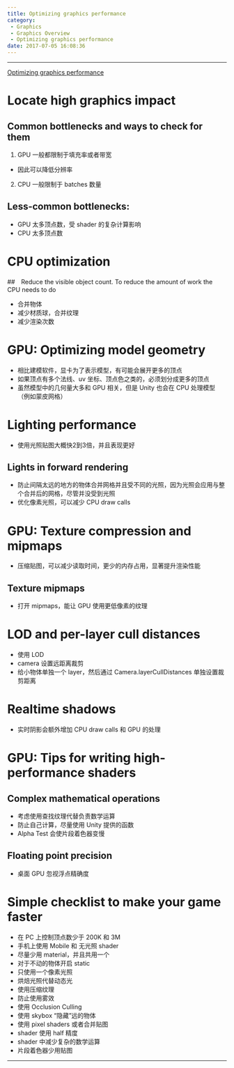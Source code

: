 ```yaml
---
title: Optimizing graphics performance
category:
 - Graphics
 - Graphics Overview
 - Optimizing graphics performance
date: 2017-07-05 16:08:36
---
```


___

[Optimizing graphics performance](https://docs.unity3d.com/Manual/OptimizingGraphicsPerformance.html)

# Locate high graphics impact
## Common bottlenecks and ways to check for them
1. GPU 一般都限制于填充率或者带宽
- 因此可以降低分辨率
2. CPU 一般限制于 batches 数量

## Less-common bottlenecks:
- GPU 太多顶点数，受 shader 的复杂计算影响
- CPU 太多顶点数

# CPU optimization
##　Reduce the visible object count. To reduce the amount of work the CPU needs to do
- 合并物体
- 减少材质球，合并纹理
- 减少渲染次数

# GPU: Optimizing model geometry
- 相比建模软件，显卡为了表示模型，有可能会展开更多的顶点
- 如果顶点有多个法线、uv 坐标、顶点色之类的，必须划分成更多的顶点
- 虽然模型中的几何量大多和 GPU 相关，但是 Unity 也会在 CPU 处理模型（例如蒙皮网格）

# Lighting performance
- 使用光照贴图大概快2到3倍，并且表现更好

## Lights in forward rendering
- 防止间隔太远的地方的物体合并网格并且受不同的光照，因为光照会应用与整个合并后的网格，尽管并没受到光照
- 优化像素光照，可以减少 CPU draw calls

# GPU: Texture compression and mipmaps
- 压缩贴图，可以减少读取时间，更少的内存占用，显著提升渲染性能

## Texture mipmaps
- 打开 mipmaps，能让 GPU 使用更低像素的纹理

# LOD and per-layer cull distances
- 使用 LOD
- camera 设置远距离裁剪
- 给小物体单独一个 layer，然后通过 Camera.layerCullDistances 单独设置裁剪距离

# Realtime shadows
- 实时阴影会额外增加 CPU draw calls 和 GPU 的处理

# GPU: Tips for writing high-performance shaders
## Complex mathematical operations
- 考虑使用查找纹理代替负责数学运算
- 防止自己计算，尽量使用 Unity 提供的函数
- Alpha Test 会使片段着色器变慢

## Floating point precision
- 桌面 GPU 忽视浮点精确度

# Simple checklist to make your game faster
- 在 PC 上控制顶点数少于 200K 和 3M
- 手机上使用 Mobile 和 无光照 shader
- 尽量少用 material，并且共用一个
- 对于不动的物体开启 static
- 只使用一个像素光照
- 烘焙光照代替动态光
- 使用压缩纹理
- 防止使用雾效
- 使用 Occlusion Culling
- 使用 skybox “隐藏”远的物体
- 使用 pixel shaders 或者合并贴图
- shader 使用 half 精度
- shader 中减少复杂的数学运算
- 片段着色器少用贴图

___